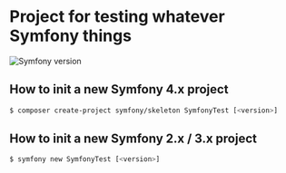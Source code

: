 # Project for testing whatever Symfony things

![Symfony version](https://img.shields.io/badge/Symfony-4.1-green.svg?style=plastic)

## How to init a new Symfony 4.x project

```bash
$ composer create-project symfony/skeleton SymfonyTest [<version>]
```

## How to init a new Symfony 2.x / 3.x project

```bash
$ symfony new SymfonyTest [<version>]
```
